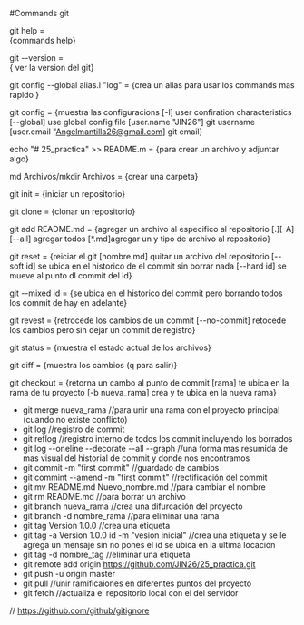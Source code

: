 #Commands git 

git help =  
    {commands help}
            
git --version =  
    { ver la version del git}

git config --global alias.l "log" = 
    {crea un alias para usar los
	commands mas rapido }

git config = 
    {muestra las configuracions 
	[-l] user confiration characteristics 
	[--global] use global config file
	[user.name "JIN26"] git username
	[user.email "Angelmantilla26@gmail.com] 
    git email}

echo "# 25_practica" >> README.m = 
    {para crear un archivo y adjuntar algo}

md  Archivos/mkdir Archivos = 
    {crear una carpeta}

git init = 
    {iniciar un repositorio} 
            
git clone = 
    {clonar un repositorio}
            
git add README.md = 
    {agregar un archivo al especifico 
    al repositorio 
    [.][-A][--all] agregar todos
    [*.md]agregar un y tipo de
    archivo al repositorio}

git reset = 
    {reiciar el git
	[nombre.md] quitar un archivo del 
    repositorio
	[--soft id] se ubica en el historico 
    de el commit sin borrar nada
	[--hard id] se mueve al punto dl commit del id} 
             
git --mixed id =
    {se ubica en el historico del commit pero 
    borrando todos los commit de hay en adelante}

git revest =
    {retrocede los cambios de un commit
    [--no-commit] retocede los cambios pero sin 
    dejar un commit de registro}

git status =
    {muestra el estado actual de los archivos}

git diff =
    {muestra los cambios (q para salir)}
             
git checkout =
    {retorna un cambo al punto de commit
    [rama] te ubica en la rama de tu proyecto
    [-b nueva_rama] crea y te ubica en la nueva rama}
    
* git merge nueva_rama
            //para unir una rama con el proyecto principal (cuando no existe conflicto)
* git log
            //registro de commit
* git reflog
            //registro interno de todos los commit incluyendo los borrados
* git log --oneline --decorate --all --graph
            //una forma mas resumida de mas visual del historial de commit y donde nos encontramos
* git commit -m "first commit"
             //guardado de cambios
* git commint --amend -m "first commit"
            //rectificación del commit
* git mv README.md Nuevo_nombre.md
            //para cambiar el nombre
* git rm README.md
            //para borrar un archivo
* git branch nueva_rama
            //crea una difurcación del proyecto
* git branch -d nombre_rama
            //para eliminar una rama 
* git tag Version 1.0.0
            //crea una etiqueta
* git tag -a Version 1.0.0 id -m "vesion inicial"
            //crea una etiqueta y se le agrega un mensaje sin no pones el id se ubica en la ultima locacion
* git tag -d nombre_tag
            //eliminar una etiqueta
* git remote add origin https://github.com/JIN26/25_practica.git
* git push -u origin master 
* git pull //unir ramificaiones en diferentes puntos del proyecto
* git fetch //actualiza el repositorio local con el del servidor 




// https://github.com/github/gitignore
